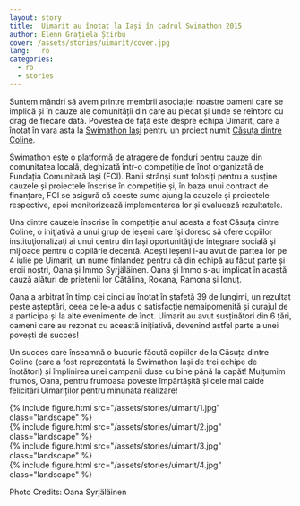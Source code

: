 ```yaml
---
layout: story
title:  Uimarit au înotat la Iași în cadrul Swimathon 2015
author: Elenn Grațiela Știrbu
cover: /assets/stories/uimarit/cover.jpg
lang:   ro
categories:
  - ro
  - stories
---
```


Suntem mândri să avem printre membrii asociației noastre oameni care se implică și în cauze ale comunității din care au plecat și unde se reîntorc cu drag de fiecare dată. Povestea de față este despre echipa Uimarit, care a înotat în vara asta la [Swimathon Iași](http://www.swimathon.fundatiacomunitaraiasi.ro) pentru un proiect numit [Căsuța dintre Coline](http://www.fundatiacomunitaraiasi.ro/recomandam/gazduit-de-fci/casuta-dintre-coline/ ).

Swimathon este o platformă de atragere de fonduri pentru cauze din comunitatea locală, deghizată într-o competiție de înot organizată de Fundația Comunitară Iași (FCI). Banii strânși sunt folosiți pentru a susține cauzele și proiectele înscrise în competiție și, în baza unui contract de finanțare, FCI se asigură că aceste sume ajung la cauzele și proiectele respective, apoi monitorizează implementarea lor și evaluează rezultatele.

Una dintre cauzele înscrise în competiție anul acesta a fost Căsuța dintre Coline, o iniţiativă a unui grup de ieşeni care îşi doresc să ofere copiilor instituţionalizaţi ai unui centru din Iași oportunităţi de integrare socială şi mijloace pentru o copilărie decentă. Acești ieșeni i-au avut de partea lor pe 4 iulie pe Uimarit, un nume finlandez pentru că din echipă au făcut parte și eroii noștri, Oana și Immo Syrjäläinen. Oana și Immo s-au implicat în acastă cauză alături de prietenii lor Cătălina, Roxana, Ramona și Ionuț.

Oana a arbitrat în timp cei cinci au înotat în ștafetă 39 de lungimi, un rezultat peste așteptări, ceea ce le-a adus o satisfacție nemaipomenită și curajul de a participa și la alte evenimente de înot. Uimarit au avut susținători din 6 țări, oameni care au rezonat cu această inițiativă, devenind astfel parte a unei povești de succes!

Un succes care înseamnă o bucurie făcută copiilor de la Căsuța dintre Coline (care a fost reprezentată la Swimathon Iași de trei echipe de înotători) și împlinirea unei campanii duse cu bine până la capăt!
Mulțumim frumos, Oana, pentru frumoasa poveste împărtășită și cele mai calde felicitări Uimariților pentru minunata realizare!

<div class="row">
  <div class="col-md-4 col-md-offset-1">
    {% include figure.html src="/assets/stories/uimarit/1.jpg" class="landscape" %}
  </div>
  <div class="col-md-6">
    {% include figure.html src="/assets/stories/uimarit/2.jpg" class="landscape" %}
  </div>
</div>
<div>
  <div class="col-md-6">
    {% include figure.html src="/assets/stories/uimarit/3.jpg" class="landscape" %}
  </div>
  <div class="col-md-6">
    {% include figure.html src="/assets/stories/uimarit/4.jpg" class="landscape" %}
  </div>
</div>

Photo Credits: Oana Syrjäläinen

